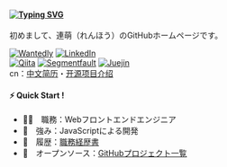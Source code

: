 #### [![Typing SVG](https://readme-typing-svg.herokuapp.com?font=Murecho&duration=3000&size=16&height=25&color=000000&lines=%F0%9F%91%8B+%E3%81%93%E3%82%93%E3%81%AB%E3%81%A1%E3%81%AF%EF%BC%81;%F0%9F%91%8B+%E6%9D%A5%E9%83%BD%E6%9D%A5%E4%BA%86;%F0%9F%91%8B+Hey+there)](https://git.io/typing-svg)

初めまして、連萌（れんほう）のGitHubホームページです。

[![Wantedly](https://img.shields.io/badge/-Wantedly-0097A7.svg?style=flat-square)](https://www.wantedly.com/id/kensoz)
[![LinkedIn](https://img.shields.io/badge/-LinkedIn-0288D1.svg?style=flat-square)](https://jp.linkedin.com/in/kensoz)\
[![Qiita](https://img.shields.io/badge/-Qiita-689F38.svg?style=flat-square)](https://qiita.com/kensoz)
[![Segmentfault](https://img.shields.io/badge/-Segmentfault-388E3C.svg?style=flat-square)](https://segmentfault.com/u/kensoz/articles)
[![Juejin](https://img.shields.io/badge/-Juejin-303F9F.svg?style=flat-square)](https://juejin.cn/user/1029616691882653)\
cn：[中文简历](https://github.com/kensoz/resume/tree/master/resume-cn)・[开源项目介绍](https://github.com/kensoz/resume/tree/master/github-cn)

#### ⚡ Quick Start !

+ 👨‍💻　職務：Webフロントエンドエンジニア
+ 💪　強み：JavaScriptによる開発
+ 📄　履歴：[職務経歴書](https://github.com/kensoz/resume/blob/master/README.md)
+ 🚀　オープンソース：[GitHubプロジェクト一覧](https://github.com/kensoz/resume/tree/master/github)
